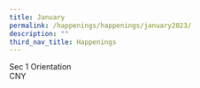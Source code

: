 ```yaml
---
title: January
permalink: /happenings/happenings/january2023/
description: ""
third_nav_title: Happenings
---
```

Sec 1 Orientation <br>
CNY

